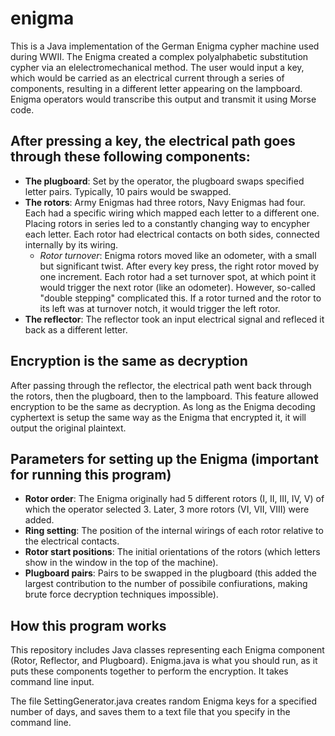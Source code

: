 # enigma
This is a Java implementation of the German Enigma cypher machine used during WWII. The Enigma created a complex polyalphabetic substitution cypher via an elelectromechanical method. The user would input a key, which would be carried as an electrical current through a series of components, resulting in a different letter appearing on the lampboard. Enigma operators would transcribe this output and transmit it using Morse code.

## After pressing a key, the electrical path goes through **these following components**:
* **The plugboard**: Set by the operator, the plugboard swaps specified letter pairs. Typically, 10 pairs would be swapped.
* **The rotors**: Army Enigmas had three rotors, Navy Enigmas had four. Each had a specific wiring which mapped each letter to a different one. Placing rotors in series led to a constantly changing way to encypher each letter. Each rotor had electrical contacts on both sides, connected internally by its wiring.
  * *Rotor turnover*: Enigma rotors moved like an odometer, with a small but significant twist. After every key press, the right rotor moved by one increment. Each rotor had a set turnover spot, at which point it would trigger the next rotor (like an odometer). However, so-called "double stepping" complicated this. If a rotor turned and the rotor to its left was at turnover notch, it would trigger the left rotor.
* **The reflector**: The reflector took an input electrical signal and refleced it back as a different letter.

## Encryption is the same as decryption
After passing through the reflector, the electrical path went back through the rotors, then the plugboard, then to the lampboard. This feature allowed encryption to be the same as decryption. As long as the Enigma decoding cyphertext is setup the same way as the Enigma that encrypted it, it will output the original plaintext.

## Parameters for setting up the Enigma (important for running this program)
* **Rotor order**: The Enigma originally had 5 different rotors (I, II, III, IV, V) of which the operator selected 3. Later, 3 more rotors (VI, VII, VIII) were added.
* **Ring setting**: The position of the internal wirings of each rotor relative to the electrical contacts.
* **Rotor start positions**: The initial orientations of the rotors (which letters show in the window in the top of the machine).
* **Plugboard pairs**: Pairs to be swapped in the plugboard (this added the largest contribution to the number of possibile confiurations, making brute force decryption techniques impossible).

## How this program works
This repository includes Java classes representing each Enigma component (Rotor, Reflector, and Plugboard). Enigma.java is what you should run, as it puts these components together to perform the encryption. It takes command line input.

The file SettingGenerator.java creates random Enigma keys for a specified number of days, and saves them to a text file that you specify in the command line.
